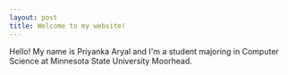 ```yaml
---
layout: post
title: Welcome to my website!
---
```


Hello! My name is Priyanka Aryal and I'm a student majoring in Computer Science at Minnesota State University Moorhead.



